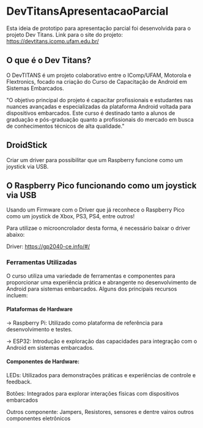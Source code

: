 # DevTitansApresentacaoParcial

Esta ideia de prototipo para apresentação parcial foi desenvolvida para o projeto Dev Titans. Link para o site do projeto: https://devtitans.icomp.ufam.edu.br/

## O que é o Dev Titans? 
O DevTITANS é um projeto colaborativo entre o IComp/UFAM, Motorola e Flextronics, focado na criação do Curso de Capacitação de Android em Sistemas Embarcados.

"O objetivo principal do projeto é capacitar profissionais e estudantes nas nuances avançadas e especializadas da plataforma Android voltada para dispositivos embarcados. Este curso é destinado tanto a alunos de graduação e pós-graduação quanto a profissionais do mercado em busca de conhecimentos técnicos de alta qualidade." 

## DroidStick 
Criar um driver para possibilitar que um Raspberry funcione como um joystick via USB.

## O Raspberry Pico funcionando como um joystick via USB

Usando um Firmware com o Driver que já reconhece  o Raspberry Pico como um joystick  de Xbox, PS3, PS4, entre outros!

Para utilizae o microoncrolador desta forma, é necessário baixar o driver abaixo:

Driver: https://gp2040-ce.info/#/

### Ferramentas Utilizadas 

O curso utiliza uma variedade de ferramentas e componentes para proporcionar uma experiência prática e abrangente no desenvolvimento de Android para sistemas embarcados. Alguns dos principais recursos incluem:

#### Plataformas de Hardware
-> Raspberry Pi: Utilizado como plataforma de referência para desenvolvimento e testes.

-> ESP32: Introdução e exploração das capacidades para integração com o Android em sistemas embarcados.

#### Componentes de Hardware: 

LEDs: Utilizados para demonstrações práticas e experiências de controle e feedback.

Botões: Integrados para explorar interações físicas com dispositivos embarcados

Outros componente: Jampers, Resistores, sensores e dentre vairos outros  componentes eletrônicos

